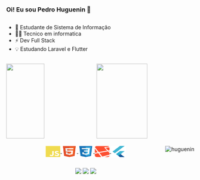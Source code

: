 ### Oi! Eu sou Pedro Huguenin 👋

##
- 🔭 Estudante de Sistema de Informação
- 🙍‍♂️ Tecnico em informatica
- ⚡ Dev Full Stack 
- 💡 Estudando Laravel e Flutter 

##
 <div>
  <a href="https://github.com/Hugueninfer">
  <img width="52%" height="200px" align="right" src="https://github-readme-stats.vercel.app/api?username=Hugueninfer&theme=algolia&hide_border=true&cache_seconds=2000">
  <img width="45%" height="200px" src="https://github-readme-stats.vercel.app/api/top-langs/?username=Hugueninfer&layout=compact&theme=algolia&hide_border=true&cache_seconds=2000" />
</div>
  <div style="display: inline_block" align="center"><br>
  <img align="center" alt="huguenin-Js" height="30" width="40" src="https://raw.githubusercontent.com/devicons/devicon/master/icons/javascript/javascript-plain.svg">
  <img align="center" alt="huguenin-HTML" height="30" width="40" src="https://raw.githubusercontent.com/devicons/devicon/master/icons/html5/html5-original.svg">
  <img align="center" alt="huguenin-CSS" height="30" width="40" src="https://raw.githubusercontent.com/devicons/devicon/master/icons/css3/css3-original.svg">
  <img align="center" alt="huguenin-Larevel" height="30" width="40" src="https://raw.githubusercontent.com/devicons/devicon/master/icons/laravel/laravel-plain.svg">
  <img align="center" alt="huguenin-Larevel" height="30" width="40" src="https://raw.githubusercontent.com/devicons/devicon/master/icons/flutter/flutter-original.svg">



  <img height="160em" align="right" alt="huguenin" src="https://media.giphy.com/media/4ZcOp90meNVJG9Xh3H/giphy.gif">
</div>
  
  ##
  
  <div align="center">
   <a href="https://instagram.com/hugueninpedro" target="_blank"><img src="https://img.shields.io/badge/-Instagram-%23E4405F?style=for-the-badge&logo=instagram&logoColor=white" target="_blank"></a>
  <a href = "Hugueninpedro@gmail.com"><img src="https://img.shields.io/badge/-Gmail-%23333?style=for-the-badge&logo=gmail&logoColor=white" target="_blank"></a>
  <a href="https://www.linkedin.com/in/pedro-huguenin-20b5a4182/" target="_blank"><img src="https://img.shields.io/badge/-LinkedIn-%230077B5?style=for-the-badge&logo=linkedin&logoColor=white" target="_blank"></a>
  </div>
  
  
